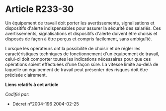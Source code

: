 # Article R233-30

Un équipement de travail doit porter les avertissements, signalisations et dispositifs d'alerte indispensables pour assurer
la sécurité des salariés. Ces avertissements, signalisations et dispositifs d'alerte doivent être choisis et disposés de
façon à être perçus et compris facilement, sans ambiguïté.

Lorsque les opérateurs ont la possibilité de choisir et de régler les caractéristiques techniques de fonctionnement d'un
équipement de travail, celui-ci doit comporter toutes les indications nécessaires pour que ces opérations soient effectuées
d'une façon sûre. La vitesse limite au-delà de laquelle un équipement de travail peut présenter des risques doit être
précisée clairement.

**Liens relatifs à cet article**

_Codifié par_:

  - Décret n°2004-196 2004-02-25

